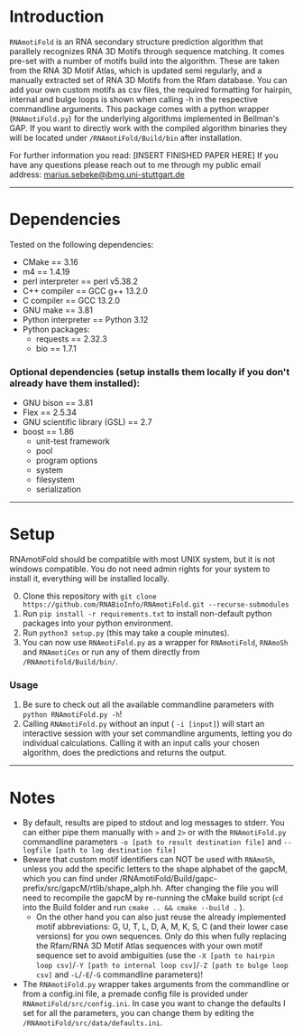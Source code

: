 # Introduction

``RNAmotiFold`` is an RNA secondary structure prediction algorithm that parallely recognizes RNA 3D Motifs through sequence matching. It comes pre-set with a number of motifs build into the algorithm. These are taken from the RNA 3D Motif Atlas, which is updated semi regularly, and a manually extracted set of RNA 3D Motifs from the Rfam database. You can add your own custom motifs as csv files, the required formatting for hairpin, internal and bulge loops is shown when calling -h in the respective commandline arguments. 
This package comes with a python wrapper (``RNAmotiFold.py``) for the underlying algorithms implemented in Bellman's GAP. If you want to directly work with the compiled algorithm binaries they will be located under `/RNAmotiFold/Build/bin` after installation.

For further information you read: [INSERT FINISHED PAPER HERE]
If you have any questions please reach out to me through my public email address: marius.sebeke@ibmg.uni-stuttgart.de

--- 

# Dependencies
Tested on the following dependencies:
 + CMake ==  3.16
 + m4 == 1.4.19
 + perl interpreter == perl v5.38.2
 + C++ compiler ==  GCC g++ 13.2.0
 + C compiler == GCC 13.2.0
 + GNU make ==  3.81
 + Python interpreter == Python 3.12
 + Python packages:
    + requests == 2.32.3
    + bio == 1.7.1
 ### Optional dependencies (setup installs them locally if you don't already have them installed):
 + GNU bison == 3.81
 + Flex == 2.5.34
 + GNU scientific library (GSL) == 2.7
 + boost == 1.86
    + unit-test framework
    + pool
    + program options
    + system
    + filesystem
    + serialization

---

# Setup
RNAmotiFold should be compatible with most UNIX system, but it is not windows compatible.
You do not need admin rights for your system to install it, everything will be installed locally.



0. Clone this repository with `git clone https://github.com/RNABioInfo/RNAmotiFold.git --recurse-submodules`
1. Run `pip install -r requirements.txt` to install non-default python packages into your python environment.
2. Run `python3 setup.py` (this may take a couple minutes).
3. You can now use ``RNAmotiFold.py`` as a wrapper for ``RNAmotiFold``, ``RNAmoSh`` and ``RNAmotiCes`` or run any of them directly from ``/RNAmotifold/Build/bin/``.

### Usage
1. Be sure to check out all the available commandline parameters with ``python RNAmotiFold.py -h``!
2. Calling ``RNAmotiFold.py`` without an input ( ``-i [input]``) will start an interactive session with your set commandline arguments, letting you do individual calculations. Calling it with an input calls your chosen algorithm, does the predictions and returns the output.

---

# Notes

+ By default, results are piped to stdout and log messages to stderr. You can either pipe them manually with ``>`` and ``2>`` or with the ``RNAmotiFold.py`` commandline parameters ``-o [path to result destination file]`` and ``--logfile [path to log destination file]``
+ Beware that custom motif identifiers can NOT be used with ``RNAmoSh``, unless you add the specific letters to the shape alphabet of the gapcM, which you can find under /RNAmotiFold/Build/gapc-prefix/src/gapcM/rtlib/shape_alph.hh. After changing the file you will need to recompile the gapcM by re-running the cMake build script (`cd` into the Build folder and run `cmake .. && cmake --build .` ).
    + On the other hand you can also just reuse the already implemented motif abbreviations: G, U, T, L, D, A, M, K, S, C (and their lower case versions) for you own sequences. Only do this when fully replacing the Rfam/RNA 3D Motif Atlas sequences with your own motif sequence set to avoid ambiguities (use the ``-X [path to hairpin loop csv]``/``-Y [path to internal loop csv]``/``-Z [path to bulge loop csv]`` and ``-L``/``-E``/``-G`` commandline parameters)!
+ The ``RNAmotiFold.py`` wrapper takes arguments from the commandline or from a config.ini file, a premade config file is provided under ``RNAmotiFold/src/config.ini``. In case you want to change the defaults I set for all the parameters, you can change them by editing the ``/RNAmotiFold/src/data/defaults.ini``.
